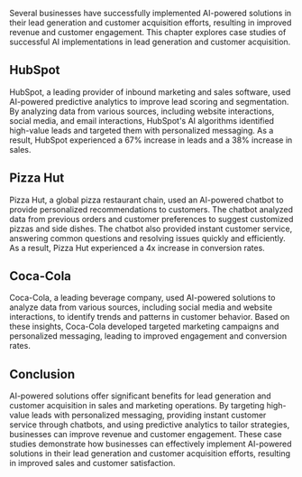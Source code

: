 
Several businesses have successfully implemented AI-powered solutions in their lead generation and customer acquisition efforts, resulting in improved revenue and customer engagement. This chapter explores case studies of successful AI implementations in lead generation and customer acquisition.

HubSpot
-------

HubSpot, a leading provider of inbound marketing and sales software, used AI-powered predictive analytics to improve lead scoring and segmentation. By analyzing data from various sources, including website interactions, social media, and email interactions, HubSpot's AI algorithms identified high-value leads and targeted them with personalized messaging. As a result, HubSpot experienced a 67% increase in leads and a 38% increase in sales.

Pizza Hut
---------

Pizza Hut, a global pizza restaurant chain, used an AI-powered chatbot to provide personalized recommendations to customers. The chatbot analyzed data from previous orders and customer preferences to suggest customized pizzas and side dishes. The chatbot also provided instant customer service, answering common questions and resolving issues quickly and efficiently. As a result, Pizza Hut experienced a 4x increase in conversion rates.

Coca-Cola
---------

Coca-Cola, a leading beverage company, used AI-powered solutions to analyze data from various sources, including social media and website interactions, to identify trends and patterns in customer behavior. Based on these insights, Coca-Cola developed targeted marketing campaigns and personalized messaging, leading to improved engagement and conversion rates.

Conclusion
----------

AI-powered solutions offer significant benefits for lead generation and customer acquisition in sales and marketing operations. By targeting high-value leads with personalized messaging, providing instant customer service through chatbots, and using predictive analytics to tailor strategies, businesses can improve revenue and customer engagement. These case studies demonstrate how businesses can effectively implement AI-powered solutions in their lead generation and customer acquisition efforts, resulting in improved sales and customer satisfaction.
